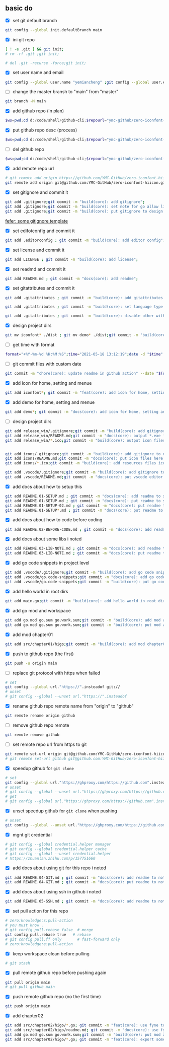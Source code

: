 ## basic do

- [x] set git default branch
```bash
git config --global init.defaultBranch main
```

- [x] ini git repo
```bash
[ ! -e .git ] && git init;
# rm -rf .git ;git init;

# del .git -recurse -force;git init;
```

- [x] set user name and email
```bash
git config --global user.name "yemiancheng" ;git config --global user.email "ymc.github@gmail.com";
```

- [ ] change the master bransh to "main" from "master"
```bash
git branch -M main
```

- [x] add github repo (in plan)
```powershell
$ws=pwd;cd d:/code/shell/github-cli;$repourl="ymc-github/zero-iconfont-hiicon";$repodesc="tiny icons in iconfont";sh ./index.sh $repourl add $repodesc;cd $ws;
```

- [x] put github repo desc (process)
```powershell
$ws=pwd;cd d:/code/shell/github-cli;$repourl="ymc-github/zero-iconfont-hiicon";$repodesc="tiny icons in iconfont";sh ./index.sh $repourl put $repodesc;cd $ws;
```

- [ ] del github repo
```powershell
$ws=pwd;cd d:/code/shell/github-cli;$repourl="ymc-github/zero-iconfont-hiicon";$repodesc="tiny icons in iconfont";sh ./index.sh $repourl del $repodesc;cd $ws;
```


- [x] add remote repo url
```bash
# git remote add origin https://github.com/YMC-GitHub/zero-iconfont-hiicon.git
git remote add origin git@github.com:YMC-GitHub/zero-iconfont-hiicon.git
```

- [x] set gitignore and commit it
```bash
git add .gitignore;git commit -m "build(core): add gitignore";
git add .gitignore;git commit -m "build(core): set note for go allow list";
git add .gitignore;git commit -m "build(core): put gitignore to design project dirs";
```

[fefer: some gitignore template](https://github.com/github/gitignore)


- [x] set edifotconfig and commit it
```bash
git add .editorconfig ; git commit -m "build(core): add editor config";
```

- [x] set license and commit it
```bash
git add LICENSE ; git commit -m "build(core): add license";
```

- [x] set readmd and commit it
```bash
git add README.md ; git commit -m "docs(core): add readme";
```


- [x] set gitattributes and commit it
```bash
git add .gitattributes ; git commit -m "build(core): add gitattributes to manage large files";

git add .gitattributes ; git commit -m "build(core): set language type displayed by repository repo";

git add .gitattributes ; git commit -m "build(core): disable other with linguist-detectable for js";
```

- [x] design project dirs
```bash
git mv iconfont* ./dist ; git mv demo* ./dist;git commit -m "build(core): move iconfont to dist";
```


- [ ] get time with format
```bash
format="+%Y-%m-%d %H:%M:%S";time="2021-05-18 13:12:19";date -d "$time" "$format";
```

- [ ] git commit files with custom date
```bash
git commit -m "chore(core): update readme in github action" --date "$(date "+%Y-%m-%d %H:%M:%S" -d "+8 hour") +0800"
```

- [x] add icon for home, setting and menue
```bash
git add iconfont*; git commit -m "feat(core): add icon for home, setting and menue";

```

- [x] add demo for home, setting and menue
```bash
git add demo*; git commit -m "docs(core): add icon for home, setting and menue";

```

- [ ] design project dirs
```bash
git add release_win/.gitignore;git commit -m "build(core): add gitignore to design project dirs";
git add release_win/README.md;git commit -m "docs(core): output *.exe files here";
git add release_win/*.ico;git commit -m "build(core): output icon files here";


git add icons/.gitignore;git commit -m "build(core): add gitignore to design project dirs";
git add icons/README.md;git commit -m "docs(core): put icon files here as resources";
git add icons/*.ico;git commit -m "build(core): add resources files icon";

git add .vscode/.gitignore;git commit -m "build(core): add gitignore to design project dirs";
git add .vscode/README.md;git commit -m "docs(core): put vscode editor config files of project level here";
```

- [x] add docs about how to setup this
```bash
git add README.01-SETUP.md ; git commit -m "docs(core): add readme to setup this";
git add README.01-SETUP.md ; git commit -m "docs(core): put readme to setup this";
git add README.01-SETUP-02.md ; git commit -m "docs(core): put readme to setup this";
git add README.01-SETUP*.md ; git commit -m "docs(core): put readme to setup this";
```

- [x] add docs about how to code before coding
```bash
git add README.02-BEFORE-CODE.md ; git commit -m "docs(core): add readme to code this";
```

- [x] add docs about some libs i noted
```bash
git add README.03-LIB-NOTE.md ; git commit -m "docs(core): add readme to note libs";
git add README.03-LIB-NOTE.md ; git commit -m "docs(core): put readme to note libs";
```

- [x] add go code snippets in project level
```bash
git add .vscode/.gitignore;git commit -m "build(core): add go code snippets in project level";
git add .vscode/go.code-snippets;git commit -m "docs(core): add go code snippets";
git add .vscode/go.code-snippets;git commit -m "build(core): put go code snippets to build for different os";
```

- [x] add hello world in root dirs
```bash
git add main.go;git commit -m "build(core): add hello world in root dirs";
```

- [x] add go mod and workspace
```bash
git add go.mod go.sum go.work.sum;git commit -m "build(core): add mod and workspace";
git add go.mod go.sum go.work.sum;git commit -m "build(core): put mod and workspace";
```

- [x] add mod chapter01
```bash
git add src/chapter01/higo;git commit -m "build(core): add mod chapter01";
```

- [x] push to github repo (the first)
```bash
git push -u origin main
```

- [ ] replace git protocol with https when failed
```bash
# set
git config --global url."https://".insteadof git://
# unset
# git config --global --unset url."https://".insteadof 
```

- [x] rename github repo remote name from "origin" to "github"
```bash
git remote rename origin github
```

- [ ] remove github repo remote
```bash
git remote remove github
```

- [ ] set remote repo url from https to git
```bash
git remote set-url origin git@github.com:YMC-GitHub/zero-iconfont-hiicon.git
# git remote set-url github git@github.com:YMC-GitHub/zero-iconfont-hiicon.git
```


- [x] speedup github for `git clone`
```bash
# set
git config --global url."https://ghproxy.com/https://github.com".insteadOf "https://github.com"
# unset
# git config --global --unset url."https://ghproxy.com/https://github.com".insteadOf 
# get
# git config --global url."https://ghproxy.com/https://github.com".insteadOf
```

- [x] unset speedup github for `git clone` when pushing
```bash
# unset
git config --global --unset url."https://ghproxy.com/https://github.com".insteadOf 
```


- [x] mgnt git credential
```powershell
# git config --global credential.helper manager
# git config --global credential.helper cache
# git config --global --unset credential.helper
# https://zhuanlan.zhihu.com/p/157751660
```

- [x] add docs about using git for this repo i noted
```bash
git add README.04-GIT.md ; git commit -m "docs(core): add readme to note git for this repo";
git add README.04-GIT.md ; git commit -m "docs(core): put readme to note git for this repo";

```


- [x] add docs about using ssh in github i noted
```bash
git add README.05-SSH.md ; git commit -m "docs(core): add readme to note ssh";
```

- [x] set pull action for this repo
```bash
# zero:knowledge:s:pull-action
# you must know .
# git config pull.rebase false  # merge
git config pull.rebase true   # rebase
# git config pull.ff only       # fast-forward only
# zero:knowledge:e:pull-action
```

- [x] keep workspace clean before pulling
```bash
# git stash
```

- [x] pull remote github repo before pushing again
```bash
git pull origin main
# git pull github main
```

- [x] push remote github repo (no the first time)
```bash
git push origin main
```

- [x] add chapter02
```bash
git add src/chapter02/higo/*.go; git commit -m "feat(core): use fyne to make higo gui";
git add src/chapter02/higo/readme.md; git commit -m "docs(core): use fyne to make higo gui";
git add go.mod go.sum go.work.sum;git commit -m "build(core): put mod and workspace";
git add src/chapter02/higo/*.go; git commit -m "feat(core): export some func";
```
